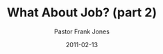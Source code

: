 ---
lunr: "true"
title: "What About Job? (part 2)"
author: "Pastor Frank Jones"
postDate: "02-13-2011"
date: 2011-02-13
category: "sermons"
slug: "2011/02/WhatAboutJob_pt2"
icon: microphone
audioLink: "WhatAboutJob_pt2"
tags: [healing, job]
mp3: "WhatAboutJob_pt2/02132011.mp3"
ogg: "WhatAboutJob_pt2/02132011.ogg"
linkurl: "https://archive.org/download/WhatAboutJob_pt2/WhatAboutJob_pt2_files.xml"
ipath: "https://archive.org/download/WhatAboutJob_pt2/02132011.mp3"
layout: sermon.html
---